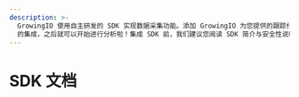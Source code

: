 ```yaml
---
description: >-
  GrowingIO 使用自主研发的 SDK 实现数据采集功能。添加 GrowingIO 为您提供的跟踪代码即可完成 SDK
  的集成，之后就可以开始进行分析啦！集成 SDK 前，我们建议您阅读 SDK 简介与安全性说明。
---
```


# SDK 文档

